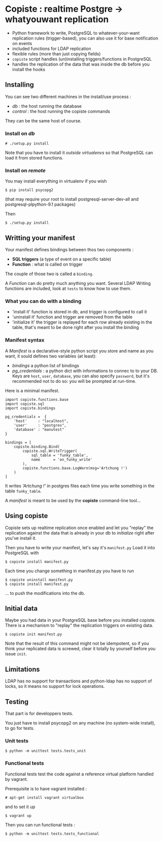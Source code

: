 Copiste : realtime Postgre → whatyouwant replication
====================================================

- Python framework to write,  PostgreSQL to whatever-your-want replication rules
  (trigger-based), you can also use it for base notification on events
- included functions for LDAP replication
- flexible rules (more than just copying fields)
- `copiste` script handles (un)installing triggers/functions in PostgreSQL
- handles the replication of the data that was inside the db before you install
  the hooks

Installing
----------

You can see two different machines in the install/use process :

 - *db* : the host running the database
 - *control* : the host running the copiste commands

 They can be the same host of course.

### Install on *db* ###

    # ./setup.py install

Note that you have to install it *outside virtualenvs* so that PostgreSQL can
load it from stored functions.

### Install on *remote* ###

You may install everything in virtualenv if you wish

    $ pip install psycopg2

(that may require your root to install postgresql-server-dev-all and
postgresql-plpython-9.1 packages)

Then

	$ ./setup.py install


Writting your manifest
---------------------

Your manifest defines bindings between thos two components :

* **SQL triggers** (a type of event on a specific table)
* **Function** : what is called on trigger

The couple of those two is called a `binding`.

A *Function* can do pretty much anything you want. Several LDAP Writing functions
are included, look at `tests` to know how to use them.

### What you can do with a binding ###

* 'install it' function is stored in db, and trigger is configured to call it
* 'uninstall it' function and trigger are removed from the table
* 'initialize it' the trigger is replayed for each row already existing in the
  table, that's meant to be done right after you install the binding

### Manifest syntax ###

A *Manifest* is a declarative-style python script you store and name as you
want, it sould defines two variables (at least):

* *bindings* a python list of bindings
* *pg_credentials* : a python dict with informations to connec to to your DB.
   Keys are `host`, `user`, `database`, you can also specify `password`, but
   it's recommended not to do so:  you will be prompted at run-time.


Here is a minimal manifest.

    import copiste.functions.base
	import copiste.sql
	import copiste.bindings

	pg_credentials =  {
        'host'     : "localhost",
        'user'     : "postgres",
        'database' : "manutest"
    }

	bindings = [
		copiste.binding.Bind(
		    copiste.sql.WriteTrigger(
			    sql_table = 'funky_table',
			    name      = 'on_funky_write'
			),
			copiste.functions.base.LogWarn(msg='Artchung !')
		)
	]

It writes *'Artchung !'* in postgres files each time you write something in the
table `funky_table`.

A *manifest* is meant to be used by the **copiste** command-line tool…

Using copiste
-------------

Copiste sets up realtime replication once enabled and let you "replay" the
replication against the data that is already in your db to *initialize* right
after you've install it.


Then you have to write your manifest, let's say it's `manifest.py`
Load it into PostgreSQL with

    $ copiste install manifest.py

Each time you change something in manifest.py you have to run

	$ copiste uninstall manifest.py
	$ copiste install manifest.py

… to push the modifications into the db.


Initial data
------------

Maybe you had data in your PostgreSQL base before you installed copiste. There
is a mechanism to "replay" the replication triggers on existing data.

    $ copiste init manifest.py

Note that the result of this command might not be idempotent, so if you think
your replicated data is screwed, clear it totally by yourself before you issue
`init`.

Limitations
-----------

LDAP has no support for transactions and python-ldap has no support of locks, so
it means no support for lock operations.

Testing
-------

That part is for developpers tests.

You just have to install psycopg2 on any machine (no system-wide install), to go
for tests.

### Unit tests ###

    $ python -m unittest tests.tests_unit

### Functional tests ###

Functional tests test the code against a reference virtual platform handled
by vagrant.

Prerequisite is to have vagrant installed :

    # apt-get install vagrant virtualbox

and to set it up

    $ vagrant up

Then you can run functional tests :

    $ python -m unittest tests.tests_functional
